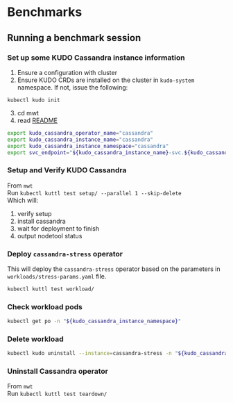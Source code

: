 # Benchmarks

## Running a benchmark session

### Set up some KUDO Cassandra instance information

1. Ensure a configuration with cluster
2. Ensure KUDO CRDs are installed on the cluster in `kudo-system` namespace. If
   not, issue the following:

```
kubectl kudo init
```

3. cd mwt
4. read [README](mwt/README.md)

```bash
export kudo_cassandra_operator_name="cassandra"
export kudo_cassandra_instance_name="cassandra"
export kudo_cassandra_instance_namespace="cassandra"
export svc_endpoint="${kudo_cassandra_instance_name}-svc.${kudo_cassandra_instance_namespace}.svc.cluster.local"
```

### Setup and Verify KUDO Cassandra

From `mwt`  
Run `kubectl kuttl test setup/ --parallel 1 --skip-delete`  
Which will:

1. verify setup
2. install cassandra
3. wait for deployment to finish
4. output nodetool status

### Deploy `cassandra-stress` operator

This will deploy the `cassandra-stress` operator based on the parameters in
`workloads/stress-params.yaml` file.

```bash
kubectl kuttl test workload/
```

### Check workload pods

```bash
kubectl get po -n "${kudo_cassandra_instance_namespace}"
```

### Delete workload

```bash
kubectl kudo uninstall --instance=cassandra-stress -n "${kudo_cassandra_instance_namespace}"
```

### Uninstall Cassandra operator

From `mwt`  
Run `kubectl kuttl test teardown/`
